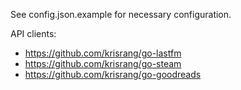See config.json.example for necessary configuration.

API clients:
* https://github.com/krisrang/go-lastfm
* https://github.com/krisrang/go-steam
* https://github.com/krisrang/go-goodreads